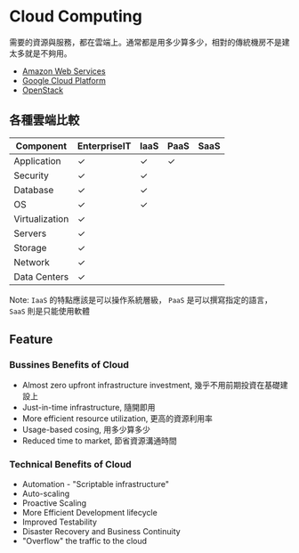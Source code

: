 Cloud Computing
===============

需要的資源與服務，都在雲端上。通常都是用多少算多少，相對的傳統機房不是建太多就是不夠用。

* [Amazon Web Services](aws/aws.md)
* [Google Cloud Platform](https://cloud.google.com/)
* [OpenStack](https://www.openstack.org/)

各種雲端比較
----------

|  Component      |  EnterpriseIT   |  IaaS  |  PaaS  |  SaaS  |
|  -------------  |  -------------  |  ----  |  ----  |  ----  |
|  Application    |  ✓              |  ✓     |  ✓     |        |
|  Security       |  ✓              |  ✓     |        |        |
|  Database       |  ✓              |  ✓     |        |        |
|  OS             |  ✓              |  ✓     |        |        |
|  Virtualization |  ✓              |        |        |        |
|  Servers        |  ✓              |        |        |        |
|  Storage        |  ✓              |        |        |        |
|  Network        |  ✓              |        |        |        |
|  Data Centers   |  ✓              |        |        |        |

Note: `IaaS` 的特點應該是可以操作系統層級， `PaaS` 是可以撰寫指定的語言， `SaaS` 則是只能使用軟體

Feature
-------

### Bussines Benefits of Cloud

* Almost zero upfront infrastructure investment, 幾乎不用前期投資在基礎建設上
* Just-in-time infrastructure, 隨開即用
* More efficient resource utilization, 更高的資源利用率
* Usage-based cosing, 用多少算多少
* Reduced time to market, 節省資源溝通時間

### Technical Benefits of Cloud

* Automation - "Scriptable infrastructure"
* Auto-scaling
* Proactive Scaling
* More Efficient Development lifecycle
* Improved Testability
* Disaster Recovery and Business Continuity
* "Overflow" the traffic to the cloud
